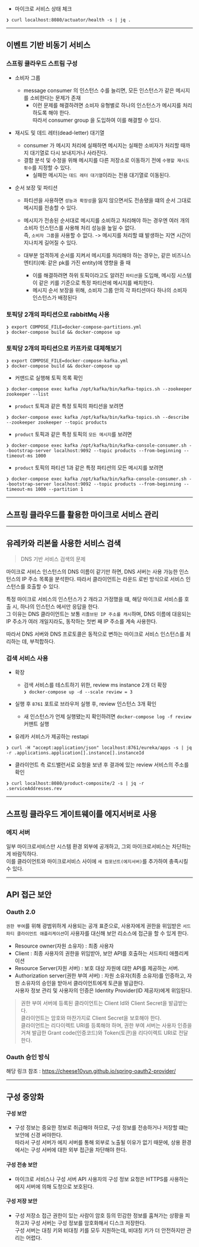 + 마이크로 서비스 상태 체크
```
❯ curl localhost:8080/actuator/health -s | jq . 
```

---
## 이벤트 기반 비동기 서비스
### 스프링 클라우드 스트림 구성
+ 소비자 그룹
  - message consumer 의 인스턴스 수를 늘리면, 모든 인스턴스가 같은 메시지를 소비한다는 문제가 존재
    - 이런 문제를 해결하려면 소비자 유형별로 하나의 인스턴스가 메시지를 처리하도록 해야 한다.  
    따라서 consumer group 을 도입하여 이를 해결할 수 있다.
      
+ 재시도 및 데드 레터(dead-letter) 대기열
  - consumer 가 메시지 처리에 실패하면 메시지는 실패한 소비자가 처리할 때까지 대기열로 다시 보내지거나 사라진다.
  - 결함 분석 및 수정을 위해 메시지를 다른 저장소로 이동하기 전에 `수행할 재시도 횟수`를 지정할 수 있다.
    - 실패한 메시지는 `데드 레터 대기열`이라는 전용 대기열로 이동된다.
  
+ 순서 보장 및 파티션
  - 파티션을 사용하면 `성능과 확장성`을 잃지 않으면서도 전송됐을 떄의 순서 그대로 메시지를 전송할 수 있다.
  - 메시지가 전송된 순서대로 메시지를 소비하고 처리해야 하는 경우엔 여러 개의 소비자 인스턴스를 사용해 처리 성능을 높일 수 없다.  
  즉, `소비자 그룹`을 사용할 수 없다. -> 메시지를 처리할 떄 발생하는 지연 시간이 지나치게 길어질 수 있다.
    
  - 대부분 엄격하게 순서를 지켜서 메시지를 처리해야 하는 경우는, 같은 비즈니스 엔티티(예: 같은 pk를 가진 entity)에 영향을 줄 때
    - 이를 해결하려면 하위 토픽이라고도 알려진 `파티션`을 도입해, 메시징 시스템이 같은 키를 기준으로 특정 파티션에 메시지를 배치한다.
    - 메시지 순서 보장을 위해, 소비자 그룹 안의 각 파티션마다 하나의 소비자 인스턴스가 배정된다
    
### 토픽당 2개의 파티션으로 rabbitMq  사용
```
❯ export COMPOSE_FILE=docker-compose-partitions.yml
❯ docker-compose build && docker-compose up 
```

### 토픽당 2개의 파티션으로 카프카로 대체해보기
```
❯ export COMPOSE_FILE=docker-compose-kafka.yml
❯ docker-compose build && docker-compose up 
```

+ 커맨드로 실행해 토픽 목록 확인
```
❯ docker-compose exec kafka /opt/kafka/bin/kafka-topics.sh --zookeeper zookeeper --list
```

+ `product` 토픽과 같은 특정 토픽의 파티션을 보려면
```
❯ docker-compose exec kafka /opt/kafka/bin/kafka-topics.sh --describe --zookeeper zookeeper --topic products
```

+ `product` 토픽과 같은 특정 토픽의 `모든 메시지`를 보려면
```
❯ docker-compose exec kafka /opt/kafka/bin/kafka-console-consumer.sh --bootstrap-server localhost:9092 --topic products --from-beginning --timeout-ms 1000 
```

+  `product` 토픽의 파티션 1과 같은 특정 파티션의 모든 메시지를 보려면
````
❯ docker-compose exec kafka /opt/kafka/bin/kafka-console-consumer.sh --bootstrap-server localhost:9092 --topic products --from-beginning --timeout-ms 1000 --partition 1
````
---
## 스프링 클라우드를 활용한 마이크로 서비스 관리

---
## 유레카와 리본을 사용한 서비스 검색
> DNS 기반 서비스 검색의 문제

마이크로 서비스 인스턴스의 DNS 이름이 같기만 하면, DNS 서버는   사용 가능한 인스턴스의 IP 주소 목록을 분석한다.
따라서 클라이언트는 라운드 로빈 방식으로 서비스 인스턴스를 호출할 수 있다.  

특정 마이크로 서비스의 인스턴스가 2 개라고 가정했을 떄, 해당 마이크로 서비스를 호출 시, 하나의 인스턴스 에서만 응답을 한다.  
그 이유는 DNS 클라이언트는 보통 `리졸브된 IP 주소를 캐시`하며, DNS 이름에 대응되는 IP 주소가 여러 개일지라도, 동작하는 첫번 째 IP 주소를 계속 사용한다.  

따라서 DNS 서버와 DNS 프로토콜은 동적으로 변하는 마이크로 서비스 인스턴스를 처리하는 데, 부적합하다.

### 검색 서비스 사용
+ 확장
  - 검색 서비스를 테스트하기 위한, review ms instance 2개 더 확장  
``
❯ docker-compose up -d --scale review = 3
``
    

+ 실행 후 `8761` 포트로 브라우저 실행 후, review 인스턴스 3개 확인  
  + 새 인스턴스가 언제 실행됐는지 확인하려면 `docker-compose log -f review` 커맨트 실행


+ 유레카 서비스가 제공하는 restapi
```
❯ curl -H "accept:application/json" localhost:8761/eureka/apps -s | jq -r .applications.application[].instance[].instanceId
```


+ 클라이언트 측 로드밸런서로 요청을 보낸 후 결과에 있는 review 서비스의 주소를 확인

````
❯ curl localhost:8080/product-composite/2 -s | jq -r .serviceAddresses.rev
````

---
## 스프링 클라우드 게이트웨이를 에지서버로 사용
### 에지 서버
일부 마이크로서비스만 시스템 환경 외부에 공개하고, 그외 마이크로서비스는 차단하는 게 바람직하다.  
이를 클라이언트와 마이크로서비스 사이에 `새 컴포넌트(에지서버)`를 추가하여 충족시킬 수 있다.

---
## API 접근 보안
### Oauth 2.0
`권한 부여`를 위해 광범위하게 사용되는 공개 표준으로, 사용자에게 권한을 위임받은 `서드파티 클라이언트 애플리케이션`이
사용자를 대신해 보안 리소스에 접근을 할 수 있게 한다.

+ Resource owner(자원 소유자) : 최종 사용자
+ Client : 최종 사용자의 권한을 위임받아, 보안 API를 호출하는 서드파티 애플리케이션
+ Resource Server(자원 서버) : 보호 대상 자원에 대한 API를 제공하는 서버.
+ Authorization server(권한 부여 서버) : 자원 소유자(최종 소유자)를 인증하고, 자원 소유자의 승인을 받아서 클라이언트에게 토큰을 발급한다.  
사용자 정보 관리 및 사용자의 인증은 Identity Provider(ID 제공자)에게 위임된다.
  
> 권한 부여 서버에 등록된 클라이언트는 Client Id와 Client Secret을 발급받는다.  
> 클라이언트는 암호와 마찬가지로 Client Secret을 보호해야 한다.  
> 클라이언트는 리다이렉트 URI를 등록해야 하며, 권한 부여 서버는 사용자 인증을 거쳐 발급한 Grant code(인증코드)와 Token(토큰)을 리다이렉트 URI로 전달한다.

### Oauth 승인 방식
해당 링크 참조 : https://cheese10yun.github.io/spring-oauth2-provider/

---
## 구성 중앙화

#### 구성 보안  
  - 구성 정보는 중요한 정보로 취급해야 하므로, 구성 정보를 전송하거나 저장할 떄는 보안에 신경 써야한다.  
  따라서 구성 서버가 에지 서버를 통해 외부로 노출될 이유가 없기 때문에, 상용 환경에서는 구성 서버에 대한 외부 접근을 차단해야 한다. 
  
#### 구성 전송 보안
 - 마이크로 서비스나 구성 서버 API 사용자의 구성 정보 요청은 HTTPS를 사용하는 에지 서버에 의해 도청으로 보호된다.

#### 구성 저장 보안
  - 구성 저장소 접근 권한이 있는 사람이 암호 등의 민감한 정보를 훔쳐가는 상황을 피하고자 구성 서버는 구성 정보를 암호화해서 디스크 저장한다.  
  구성 서버는 대칭 키와 비대칭 키를 모두 지원하는데, 비대칭 키가 더 안전하지만 관리는 어렵다.